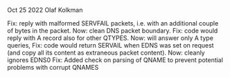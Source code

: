 Oct 25 2022 Olaf Kolkman

Fix: reply with malformed SERVFAIL packets, i.e. with an additional couple of bytes in the packet. Now: clean DNS packet boundary.
Fix: code would reply with A record also for other QTYPES. Now: will answer only A type queries, 
Fix: code would return SERVAIL when EDNS was set on request (and copy all its content as extraneous packet content). Now: cleanly ignores EDNS0
Fix: Added check on parsing of QNAME to prevent potential problems with corrupt QNAMES